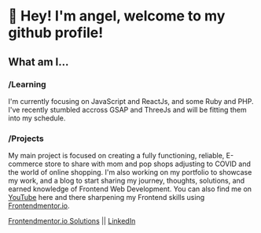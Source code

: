 # 👋 Hey! I'm angel, welcome to my github profile!

## What am I...

### /Learning
I'm currently focusing on JavaScript and ReactJs, and some Ruby and PHP. I've recently stumbled accross GSAP and ThreeJs and will be fitting them into my schedule. 

### /Projects
My main project is focused on creating a fully functioning, reliable, E-commerce store to share with mom and pop shops adjusting to COVID and the world of online shopping. I'm also working on my portfolio to showcase my work, and a blog to start sharing my journey, thoughts, solutions, and earned knowledge of Frontend Web Development. You can also find me on [YouTube](https://www.youtube.com/channel/UCp1rLj8Sm3077g9Z-fpeglQ) here and there sharpening my Frontend skills using [Frontendmentor.io](https://www.frontendmentor.io/profile/amsIII).


[Frontendmentor.io Solutions](https://www.frontendmentor.io/profile/amsIII) || [LinkedIn](https://www.linkedin.com/in/amsiii/)
